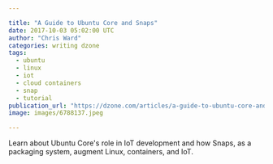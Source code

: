 ```yaml
---

title: "A Guide to Ubuntu Core and Snaps"
date: 2017-10-03 05:02:00 UTC
author: "Chris Ward"
categories: writing dzone
tags:
  - ubuntu
  - linux
  - iot
  - cloud containers
  - snap
  - tutorial
publication_url: "https://dzone.com/articles/a-guide-to-ubuntu-core-and-snaps"
image: images/6788137.jpeg

---
```

Learn about Ubuntu Core's role in IoT development and how Snaps, as a packaging system, augment Linux, containers, and IoT.

